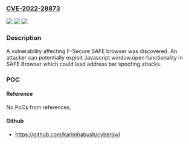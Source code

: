 ### [CVE-2022-28873](https://cve.mitre.org/cgi-bin/cvename.cgi?name=CVE-2022-28873)
![](https://img.shields.io/static/v1?label=Product&message=F-Secure%20Mobile%20Security&color=blue)
![](https://img.shields.io/static/v1?label=Version&message=%3D%2019.0%20&color=brighgreen)
![](https://img.shields.io/static/v1?label=Vulnerability&message=Address%20Bar%20Spoofing%20Vulnerability&color=brighgreen)

### Description

A vulnerability affecting F-Secure SAFE browser was discovered. An attacker can potentially exploit Javascript window.open functionality in SAFE Browser which could lead address bar spoofing attacks.

### POC

#### Reference
No PoCs from references.

#### Github
- https://github.com/karimhabush/cyberowl

